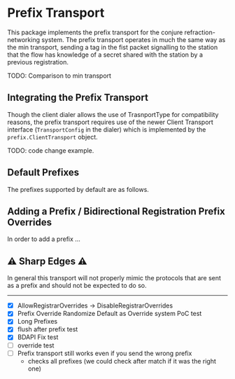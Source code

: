 
# Prefix Transport

This package implements the prefix transport for the conjure refraction-networking system. The
prefix transport operates in much the same way as the min transport, sending a tag in the fist
packet signalling to the station that the flow has knowledge of a secret shared with the station by
a previous registration.

TODO: Comparison to min transport

## Integrating the Prefix Transport

Though the client dialer allows the use of TrasnportType  for compatibility reasons, the prefix
transport requires use of the newer Client Transport interface (`TransportConfig` in the dialer)
which is implemented by the `prefix.ClientTransport` object.

TODO: code change example.

## Default Prefixes

The prefixes supported by default are as follows.

## Adding a Prefix / Bidirectional Registration Prefix Overrides

In order to add a prefix ...

## :warning: Sharp Edges :warning:

In general this transport will not properly mimic the protocols that are sent as a prefix and should
not be expected to do so.

---

- [X] AllowRegistrarOverrides -> DisableRegistrarOverrides
- [X] Prefix Override Randomize Default as Override system PoC test
- [X] Long Prefixes
- [X] flush after prefix test
- [X] BDAPI Fix test
- [ ] override test
- [ ] Prefix transport still works even if you send the wrong prefix
  - checks all prefixes (we could check after match if it was the right one)

